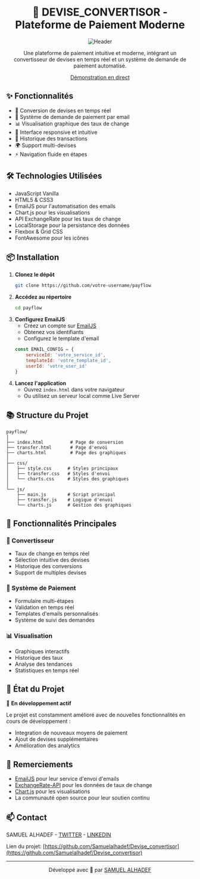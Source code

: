 <div align="center">


# 💸 DEVISE_CONVERTISOR - Plateforme de Paiement Moderne

![Header](https://github.com/user-attachments/assets/ba440fc0-8ee0-40d3-bdb1-974e9a226c84)

Une plateforme de paiement intuitive et moderne, intégrant un convertisseur de devises en temps réel et un système de demande de paiement automatisé.

[Démonstration en direct](https://votre-demo-url.com)

</div>

## ✨ Fonctionnalités
- 💱 Conversion de devises en temps réel
- 📧 Système de demande de paiement par email
- 📊 Visualisation graphique des taux de change
- 📱 Interface responsive et intuitive
- 🔄 Historique des transactions
- 🌍 Support multi-devises
- ⚡ Navigation fluide en étapes

## 🛠️ Technologies Utilisées
- JavaScript Vanilla
- HTML5 & CSS3
- EmailJS pour l'automatisation des emails
- Chart.js pour les visualisations
- API ExchangeRate pour les taux de change
- LocalStorage pour la persistance des données
- Flexbox & Grid CSS
- FontAwesome pour les icônes

## 📦 Installation
1. **Clonez le dépôt**
   ```bash
   git clone https://github.com/votre-username/payflow
   ```
2. **Accédez au répertoire**
   ```bash
   cd payflow
   ```
3. **Configurez EmailJS**
   - Créez un compte sur [EmailJS](https://www.emailjs.com/)
   - Obtenez vos identifiants
   - Configurez le template d'email
   ```javascript
   const EMAIL_CONFIG = {
       serviceId: 'votre_service_id',
       templateId: 'votre_template_id',
       userId: 'votre_user_id'
   }
   ```
4. **Lancez l'application**
   - Ouvrez `index.html` dans votre navigateur
   - Ou utilisez un serveur local comme Live Server

## 📚 Structure du Projet
```
payflow/
│
├── index.html          # Page de conversion
├── transfer.html       # Page d'envoi
├── charts.html         # Page des graphiques
│
├── css/
│   ├── style.css      # Styles principaux
│   ├── transfer.css   # Styles d'envoi
│   └── charts.css     # Styles des graphiques
│
└── js/
    ├── main.js        # Script principal
    ├── transfer.js    # Logique d'envoi
    └── charts.js      # Gestion des graphiques
```

## 🔋 Fonctionnalités Principales
### 💱 Convertisseur
- Taux de change en temps réel
- Sélection intuitive des devises
- Historique des conversions
- Support de multiples devises

### 📧 Système de Paiement
- Formulaire multi-étapes
- Validation en temps réel
- Templates d'emails personnalisés
- Système de suivi des demandes

### 📊 Visualisation
- Graphiques interactifs
- Historique des taux
- Analyse des tendances
- Statistiques en temps réel

## 🔄 État du Projet
🚀 **En développement actif**

Le projet est constamment amélioré avec de nouvelles fonctionnalités en cours de développement :
- Integration de nouveaux moyens de paiement
- Ajout de devises supplémentaires
- Amélioration des analytics

## 🙏 Remerciements
- [EmailJS](https://www.emailjs.com/) pour leur service d'envoi d'emails
- [ExchangeRate-API](https://www.exchangerate-api.com/) pour les données de taux de change
- [Chart.js](https://www.chartjs.org/) pour les visualisations
- La communauté open source pour leur soutien continu

## 📫 Contact
SAMUEL ALHADEF - [TWITTER](https://x.com/SAMUELALHADEF)
               - [LINKEDIN](https://www.linkedin.com/in/samuel-alhadef-190951257/)

Lien du projet: [https://github.com/Samuelalhadef/Devise_convertisor](https://github.com/Samuelalhadef/Devise_convertisor)

---
<div align="center">
  
Développé avec 💙 par [SAMUEL ALHADEF](https://github.com/Samuelalhadef)

</div>
